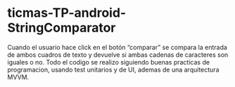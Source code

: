 # ticmas-TP-android-StringComparator
Cuando el usuario hace click en el botón “comparar” se compara la entrada de ambos cuadros de texto y devuelve si ambas cadenas de caracteres son iguales o no.
Todo el codigo se realizo siguiendo buenas practicas de programacion, usando test unitarios y de UI, ademas de una arquitectura MVVM.
